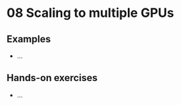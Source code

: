 # 08 Scaling to multiple GPUs

## Examples

[comment]: <> (List your examples from the lecture here and provide the necessary links to scripts, notebooks, etc. to run them on LUMI)

* ...

## Hands-on exercises

[comment]: <> (List your hands-on exercises for the lecture here and provide the necessary links to scripts, notebooks, etc. to run them on LUMI)

* ...
